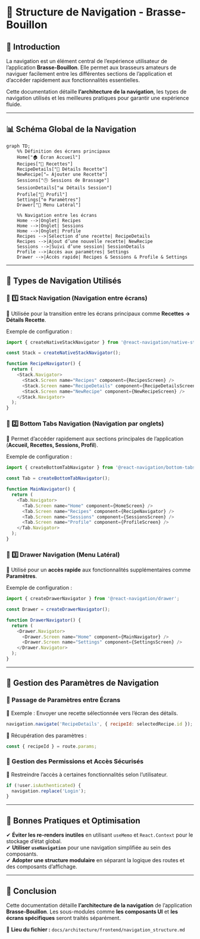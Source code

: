 # 📱 Structure de Navigation - Brasse-Bouillon

## 📌 Introduction

La navigation est un élément central de l’expérience utilisateur de l’application **Brasse-Bouillon**. Elle permet aux brasseurs amateurs de naviguer facilement entre les différentes sections de l’application et d’accéder rapidement aux fonctionnalités essentielles.

Cette documentation détaille **l’architecture de la navigation**, les types de navigation utilisés et les meilleures pratiques pour garantir une expérience fluide.

---

## 📊 **Schéma Global de la Navigation**

```mermaid
graph TD;
    %% Définition des écrans principaux
    Home["🏠 Écran Accueil"]
    Recipes["📖 Recettes"]
    RecipeDetails["📄 Détails Recette"]
    NewRecipe["✏️ Ajouter une Recette"]
    Sessions["🕒 Sessions de Brassage"]
    SessionDetails["📊 Détails Session"]
    Profile["👤 Profil"]
    Settings["⚙️ Paramètres"]
    Drawer["📂 Menu Latéral"]

    %% Navigation entre les écrans
    Home -->|Onglet| Recipes
    Home -->|Onglet| Sessions
    Home -->|Onglet| Profile
    Recipes -->|Sélection d’une recette| RecipeDetails
    Recipes -->|Ajout d’une nouvelle recette| NewRecipe
    Sessions -->|Suivi d’une session| SessionDetails
    Profile -->|Accès aux paramètres| Settings
    Drawer -->|Accès rapide| Recipes & Sessions & Profile & Settings
```

---

## 📖 **Types de Navigation Utilisés**

### 🔹 **1️⃣ Stack Navigation (Navigation entre écrans)**

📌 Utilisée pour la transition entre les écrans principaux comme **Recettes → Détails Recette**.

Exemple de configuration :

```javascript
import { createNativeStackNavigator } from '@react-navigation/native-stack';

const Stack = createNativeStackNavigator();

function RecipeNavigator() {
  return (
    <Stack.Navigator>
      <Stack.Screen name="Recipes" component={RecipesScreen} />
      <Stack.Screen name="RecipeDetails" component={RecipeDetailsScreen} />
      <Stack.Screen name="NewRecipe" component={NewRecipeScreen} />
    </Stack.Navigator>
  );
}
```

### 🔹 **2️⃣ Bottom Tabs Navigation (Navigation par onglets)**

📌 Permet d’accéder rapidement aux sections principales de l’application (**Accueil, Recettes, Sessions, Profil**).

Exemple de configuration :

```javascript
import { createBottomTabNavigator } from '@react-navigation/bottom-tabs';

const Tab = createBottomTabNavigator();

function MainNavigator() {
  return (
    <Tab.Navigator>
      <Tab.Screen name="Home" component={HomeScreen} />
      <Tab.Screen name="Recipes" component={RecipeNavigator} />
      <Tab.Screen name="Sessions" component={SessionsScreen} />
      <Tab.Screen name="Profile" component={ProfileScreen} />
    </Tab.Navigator>
  );
}
```

### 🔹 **3️⃣ Drawer Navigation (Menu Latéral)**

📌 Utilisé pour un **accès rapide** aux fonctionnalités supplémentaires comme **Paramètres**.

Exemple de configuration :

```javascript
import { createDrawerNavigator } from '@react-navigation/drawer';

const Drawer = createDrawerNavigator();

function DrawerNavigator() {
  return (
    <Drawer.Navigator>
      <Drawer.Screen name="Home" component={MainNavigator} />
      <Drawer.Screen name="Settings" component={SettingsScreen} />
    </Drawer.Navigator>
  );
}
```

---

## 📡 **Gestion des Paramètres de Navigation**

### 🔹 Passage de Paramètres entre Écrans

📌 Exemple : Envoyer une recette sélectionnée vers l’écran des détails.

```javascript
navigation.navigate('RecipeDetails', { recipeId: selectedRecipe.id });
```

📌 Récupération des paramètres :

```javascript
const { recipeId } = route.params;
```

### 🔹 Gestion des Permissions et Accès Sécurisés

📌 Restreindre l’accès à certaines fonctionnalités selon l’utilisateur.

```javascript
if (!user.isAuthenticated) {
  navigation.replace('Login');
}
```

---

## 🚀 **Bonnes Pratiques et Optimisation**

✔ **Éviter les re-renders inutiles** en utilisant `useMemo` et `React.Context` pour le stockage d’état global.  
✔ **Utiliser `useNavigation`** pour une navigation simplifiée au sein des composants.  
✔ **Adopter une structure modulaire** en séparant la logique des routes et des composants d’affichage.  

---

## 📌 **Conclusion**

Cette documentation détaille **l’architecture de la navigation** de l’application **Brasse-Bouillon**. Les sous-modules comme **les composants UI** et **les écrans spécifiques** seront traités séparément.

📂 **Lieu du fichier :** `docs/architecture/frontend/navigation_structure.md`

